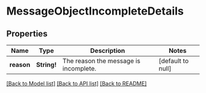 # MessageObjectIncompleteDetails

## Properties
Name | Type | Description | Notes
------------ | ------------- | ------------- | -------------
**reason** | **String!** | The reason the message is incomplete. | [default to null]

[[Back to Model list]](../README.md#documentation-for-models) [[Back to API list]](../README.md#documentation-for-api-endpoints) [[Back to README]](../README.md)


